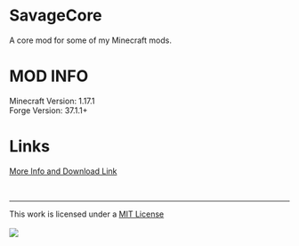 SavageCore
==========

A core mod for some of my Minecraft mods.  

MOD INFO
========
Minecraft Version: 1.17.1  
Forge Version: 37.1.1+  

Links
======
[More Info and Download Link](https://nlcc.savagedev.io/minecraft-mods/savagecore/)  

<br>

<hr>
This work is licensed under a <a rel="license" href="http://opensource.org/licenses/MIT" target="_blank">MIT License </a>    
<br>
<br>
<a rel="license" href="http://opensource.org/licenses/MIT" target="_blank"> <img src="http://opensource.org/trademarks/opensource/OSI-Approved-License-100x137.png"/></a>  
<br>  